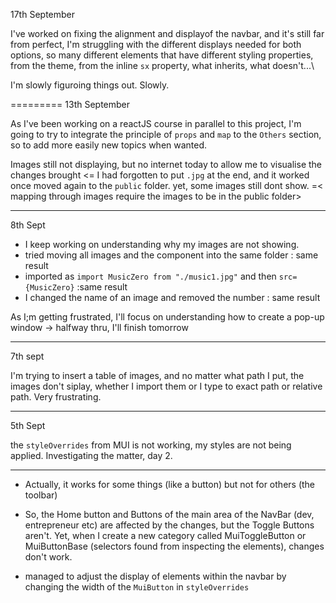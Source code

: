 17th September

I've worked on fixing the alignment and displayof the navbar, and it's still far from perfect, I'm struggling with the different displays needed for both options, so many different elements that have different styling properties, from the theme, from the inline `sx` property, what inherits, what doesn't...\

I'm slowly figuroing things out. Slowly.

=========
13th September

As I've been working on a reactJS course in parallel to this project, I'm going to try to integrate the principle of `props` and `map` to the `Others` section, so to add more easily new topics when wanted.

Images still not displaying, but no internet today to allow me to visualise the changes brought <= I had forgotten to put `.jpg` at the end, and it worked once moved again to the `public` folder. yet, some images still dont show. =< mapping through images require the images to be in the public folder>

---

8th Sept

- I keep working on understanding why my images are not showing.
- tried moving all images and the component into the same folder : same result
- imported as `import MusicZero from "./music1.jpg"` and then `src={MusicZero}` :same result
- I changed the name of an image and removed the number : same result

As I;m getting frustrated, I'll focus on understanding how to create a pop-up window
-> halfway thru, I'll finish tomorrow

---

7th sept

I'm trying to insert a table of images, and no matter what path I put, the images don't siplay, whether I import them or I type to exact path or relative path. Very frustrating.

---

5th Sept

the `styleOverrides` from MUI is not working, my styles are not being applied.
Investigating the matter, day 2.

---

- Actually, it works for some things (like a button) but not for others (the toolbar)

- So, the Home button and Buttons of the main area of the NavBar (dev, entrepreneur etc) are affected by the changes, but the Toggle Buttons aren't.
  Yet, when I create a new category called MuiToggleButton or MuiButtonBase (selectors found from inspecting the elements), changes don't work.

- managed to adjust the display of elements within the navbar by changing the width of the `MuiButton` in `styleOverrides`
